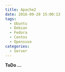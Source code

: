 ```yaml
---
title: Apache2
date: 2016-09-20 15:00:13
tags:
  - Ubuntu
  - Debian
  - Fedora
  - Centos
  - Opensuse
categories:
  - Server
---
```


**ToDo ...**
